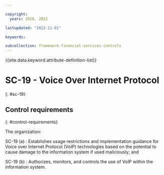 ```yaml
---

copyright:
  years: 2020, 2022

lastupdated: "2022-11-01"

keywords:

subcollection: framework-financial-services-controls
---
```


{{site.data.keyword.attribute-definition-list}}

               
# SC-19 - Voice Over Internet Protocol
{: #sc-19}

## Control requirements
{: #control-requirements}

The organization:

SC-19 (a)
    : Establishes usage restrictions and implementation guidance for Voice over Internet Protocol (VoIP) technologies based on the potential to cause damage to the information system if used maliciously; and

SC-19 (b)
    : Authorizes, monitors, and controls the use of VoIP within the information system.





